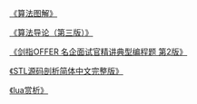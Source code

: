 
<a href="http://yiouejv.com/books/算法图解.pdf" download="算法图解.pdf">《算法图解》</a>

<a href="http://yiouejv.com/books/算法导论（第三版）.pdf" download="算法导论（第三版）.pdf">《算法导论（第三版）》</a>

<a href="http://yiouejv.com/books/剑指OFFER  名企面试官精讲典型编程题  第2版.pdf" download="剑指OFFER  名企面试官精讲典型编程题  第2版.pdf">《剑指OFFER  名企面试官精讲典型编程题  第2版》</a>

<a href="http://yiouejv.com/books/STL源码剖析简体中文完整版.pdf" download="STL源码剖析简体中文完整版.pdf">《STL源码剖析简体中文完整版》</a>

<a href="http://yiouejv.com/books/lua赏析.pdf" download="lua赏析.pdf">《lua赏析》</a>